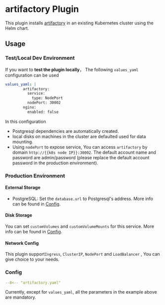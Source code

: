 # artifactory Plugin

This plugin installs [artifactory](https://jfrog.com/artifactory/) in an existing Kubernetes cluster using the Helm chart.

## Usage

### Test/Local Dev Environment

If you want to **test the plugin locally**， The following `values_yaml` configuration can be used

```yaml
values_yaml: |
        artifactory:
          service:
            type: NodePort
          nodePort: 30002
        nginx:
          enabled: false
```

In this configuration

- Postgresql dependencies are automatically created.
- local disks on machines in the cluster are defaulted used for data mounting.
- Using `nodePort` to expose service, You can access `artifactory` by domain `http://{{k8s node IP}}:30002`. The default account name and password are admin/password (please replace the default account password in the production environment).

### Production Environment

#### External Storage

- PostgreSQL: Set the `database.url` to Postgresql's address. More info can be found in [Config](https://www.jfrog.com/confluence/display/JFROG/Configuring+the+Database).

#### Disk Storage

You can set `customVolumes` and `customVolumeMounts` for this service. More info can be found in [Config](https://www.jfrog.com/confluence/display/JFROG/Configuring+the+Filestore).

#### Network Config

This plugin support`Ingress`, `ClusterIP`, `NodePort` and `LoadBalancer` , You can give choice to your needs.

### Config

```yaml
--8<-- "artifactory.yaml"
```

Currently, except for `values_yaml`, all the parameters in the example above are mandatory.
